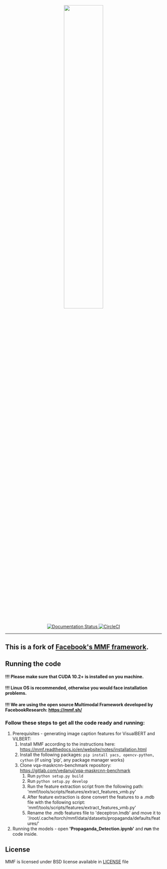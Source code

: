 
<div align="center">
<img src="https://mmf.sh/img/logo.svg" width="50%"/>
</div>

#

<div align="center">
  <a href="https://mmf.sh/docs">
  <img alt="Documentation Status" src="https://readthedocs.org/projects/mmf/badge/?version=latest"/>
  </a>
  <a href="https://circleci.com/gh/facebookresearch/mmf">
  <img alt="CircleCI" src="https://circleci.com/gh/facebookresearch/mmf.svg?style=svg"/>
  </a>
</div>

---

## This is a fork of [Facebook's MMF framework](https://github.com/facebookresearch/mmf).

## Running the code

#### !!! Please make sure that CUDA 10.2+ is installed on you machine.
#### !!! Linux OS is recommended, otherwise you would face installation problems.
#### !!! We are using the open source Multimodal Framework developed by FacebookResearch: https://mmf.sh/

### Follow these steps to get all the code ready and running:
1. Prerequisites - generating image caption features for VisualBERT and ViLBERT:
    1. Install MMF according to the instructions here: https://mmf.readthedocs.io/en/website/notes/installation.html
    2. Install the following packages: `pip install yacs, opencv-python, cython` (if using 'pip', any package manager works)
    3. Clone vqa-maskrcnn-benchmark repository: https://gitlab.com/vedanuj/vqa-maskrcnn-benchmark
        1. Run `python setup.py build`
        2. Run `python setup.py develop`
        3. Run the feature extraction script from the following path: 'mmf/tools/scripts/features/extract_features_vmb.py'
        4. After feature extraction is done convert the features to a .mdb file with the following script: 'mmf/tools/scripts/features/extract_features_vmb.py'
        5. Rename the .mdb features file to 'deceptron.lmdb' and move it to '/root/.cache/torch/mmf/data/datasets/propaganda/defaults/features/'
2. Running the models - open **'Propaganda_Detection.ipynb'** and **run** the code inside.


## License

MMF is licensed under BSD license available in [LICENSE](LICENSE) file
